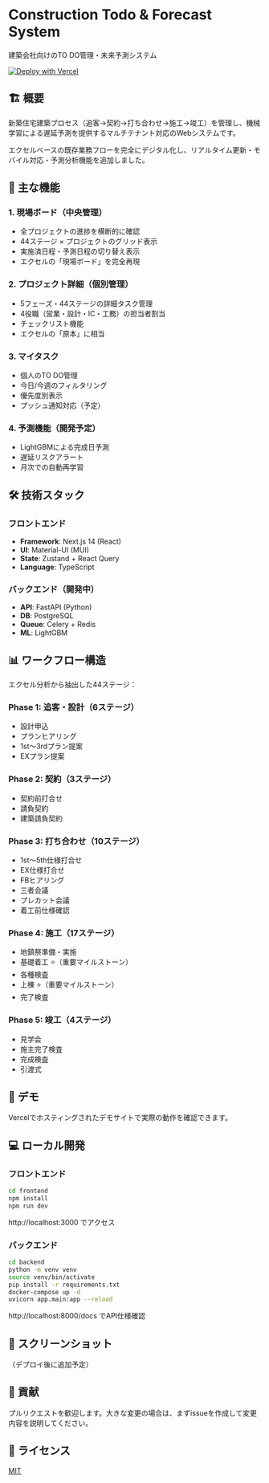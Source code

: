 # Construction Todo & Forecast System

建築会社向けのTO DO管理・未来予測システム

[![Deploy with Vercel](https://vercel.com/button)](https://vercel.com/new/clone?repository-url=https://github.com/kosuke-kagatsume/construction-todo-system&root-directory=frontend)

## 🏗️ 概要

新築住宅建築プロセス（追客→契約→打ち合わせ→施工→竣工）を管理し、機械学習による遅延予測を提供するマルチテナント対応のWebシステムです。

エクセルベースの既存業務フローを完全にデジタル化し、リアルタイム更新・モバイル対応・予測分析機能を追加しました。

## 🎯 主な機能

### 1. 現場ボード（中央管理）
- 全プロジェクトの進捗を横断的に確認
- 44ステージ × プロジェクトのグリッド表示
- 実施済日程・予測日程の切り替え表示
- エクセルの「現場ボード」を完全再現

### 2. プロジェクト詳細（個別管理）
- 5フェーズ・44ステージの詳細タスク管理
- 4役職（営業・設計・IC・工務）の担当者割当
- チェックリスト機能
- エクセルの「原本」に相当

### 3. マイタスク
- 個人のTO DO管理
- 今日/今週のフィルタリング
- 優先度別表示
- プッシュ通知対応（予定）

### 4. 予測機能（開発予定）
- LightGBMによる完成日予測
- 遅延リスクアラート
- 月次での自動再学習

## 🛠️ 技術スタック

### フロントエンド
- **Framework**: Next.js 14 (React)
- **UI**: Material-UI (MUI)
- **State**: Zustand + React Query
- **Language**: TypeScript

### バックエンド（開発中）
- **API**: FastAPI (Python)
- **DB**: PostgreSQL
- **Queue**: Celery + Redis
- **ML**: LightGBM

## 📊 ワークフロー構造

エクセル分析から抽出した44ステージ：

### Phase 1: 追客・設計（6ステージ）
- 設計申込
- プランヒアリング
- 1st〜3rdプラン提案
- EXプラン提案

### Phase 2: 契約（3ステージ）
- 契約前打合せ
- 請負契約
- 建築請負契約

### Phase 3: 打ち合わせ（10ステージ）
- 1st〜5th仕様打合せ
- EX仕様打合せ
- FBヒアリング
- 三者会議
- プレカット会議
- 着工前仕様確認

### Phase 4: 施工（17ステージ）
- 地鎮祭準備・実施
- 基礎着工 ⭐️（重要マイルストーン）
- 各種検査
- 上棟 ⭐️（重要マイルストーン）
- 完了検査

### Phase 5: 竣工（4ステージ）
- 見学会
- 施主完了検査
- 完成検査
- 引渡式

## 🚀 デモ

Vercelでホスティングされたデモサイトで実際の動作を確認できます。

## 💻 ローカル開発

### フロントエンド

```bash
cd frontend
npm install
npm run dev
```

http://localhost:3000 でアクセス

### バックエンド

```bash
cd backend
python -m venv venv
source venv/bin/activate
pip install -r requirements.txt
docker-compose up -d
uvicorn app.main:app --reload
```

http://localhost:8000/docs でAPI仕様確認

## 📱 スクリーンショット

（デプロイ後に追加予定）

## 🤝 貢献

プルリクエストを歓迎します。大きな変更の場合は、まずissueを作成して変更内容を説明してください。

## 📄 ライセンス

[MIT](LICENSE)